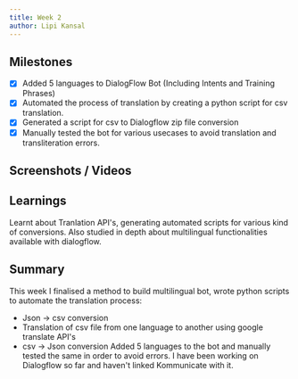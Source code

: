 ```yaml
---
title: Week 2
author: Lipi Kansal
---
```


## Milestones
- [x] Added 5 languages to DialogFlow Bot (Including Intents and Training Phrases)
- [x] Automated the process of translation by creating a python script for csv translation.
- [x] Generated a script for csv to Dialogflow zip file conversion
- [x] Manually tested the bot for various usecases to avoid translation and transliteration errors.

## Screenshots / Videos 

## Learnings
Learnt about Tranlation API's, generating automated scripts for various kind of conversions. Also studied in depth about multilingual functionalities available with dialogflow.

## Summary
This week I finalised a method to build multilingual bot, wrote python scripts to automate the translation process:
- Json -> csv conversion
- Translation of csv file from one language to another using google translate API's
- csv -> Json conversion
Added 5 languages to the bot and manually tested the same in order to avoid errors. I have been working on Dialogflow so far and haven't linked Kommunicate with it.